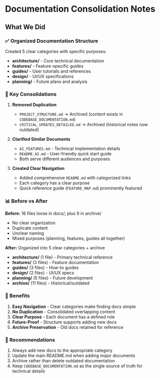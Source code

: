 # Documentation Consolidation Notes

## What We Did

### ✅ Organized Documentation Structure
Created 5 clear categories with specific purposes:
- **architecture/** - Core technical documentation
- **features/** - Feature-specific guides
- **guides/** - User tutorials and references
- **design/** - UI/UX specifications
- **planning/** - Future plans and analysis

### 🔄 Key Consolidations

1. **Removed Duplication**
   - `PROJECT_STRUCTURE.md` → Archived (content exists in `CODEBASE_DOCUMENTATION.md`)
   - `CRITICAL_UPDATES_DETAILED.md` → Archived (historical notes now outdated)

2. **Clarified Similar Documents**
   - `AI_FEATURES.md` - Technical implementation details
   - `README_AI.md` - User-friendly quick start guide
   - Both serve different audiences and purposes

3. **Created Clear Navigation**
   - Added comprehensive `README.md` with categorized links
   - Each category has a clear purpose
   - Quick reference guide (`FEATURE_MAP.md`) prominently featured

### 📊 Before vs After

**Before:** 16 files loose in docs/, plus 9 in archive/
- No clear organization
- Duplicate content
- Unclear naming
- Mixed purposes (planning, features, guides all together)

**After:** Organized into 5 clear categories + archive
- **architecture/** (1 file) - Primary technical reference
- **features/** (3 files) - Feature documentation
- **guides/** (3 files) - How-to guides
- **design/** (2 files) - UI/UX specs
- **planning/** (5 files) - Future development
- **archive/** (11 files) - Historical/outdated

### 🎯 Benefits
1. **Easy Navigation** - Clear categories make finding docs simple
2. **No Duplication** - Consolidated overlapping content
3. **Clear Purpose** - Each document has a defined role
4. **Future-Proof** - Structure supports adding new docs
5. **Archive Preservation** - Old docs retained for reference

### 📝 Recommendations
1. Always add new docs to the appropriate category
2. Update the main README.md when adding major documents
3. Archive rather than delete outdated documentation
4. Keep `CODEBASE_DOCUMENTATION.md` as the single source of truth for technical details